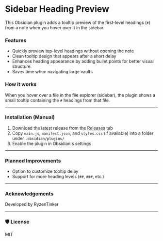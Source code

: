 # Sidebar Heading Preview

This Obsidian plugin adds a tooltip preview of the first-level headings (`#`) from a note when you hover over it in the sidebar.

### Features

- Quickly preview top-level headings without opening the note
- Clean tooltip design that appears after a short delay
- Enhances heading appearance by adding bullet points for better visual structure. 
- Saves time when navigating large vaults

### How it works

When you hover over a file in the file explorer (sidebar), the plugin shows a small tooltip containing the `#` headings from that file.

---

### Installation (Manual)

1. Download the latest release from the [Releases](https://github.com/RyzenTinker/sidebar-heading-preview/releases) tab
2. Copy `main.js`, `manifest.json`, and `styles.css` (if available) into a folder under `.obsidian/plugins/`
3. Enable the plugin in Obsidian's settings

---

### Planned Improvements

- Option to customize tooltip delay
- Support for more heading levels (`##`, `###`, etc.)

---

### Acknowledgements

Developed by RyzenTinker

---

### 🛡 License

MIT

